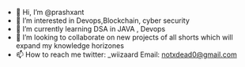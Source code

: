 - 👋 Hi, I’m @prashxant
- 👀 I’m interested in Devops,Blockchain, cyber security
- 🌱 I’m currently learning DSA in JAVA , Devops
- 💞️ I’m looking to collaborate on new projects of all shorts which will expand my knowledge horizones
- 📫 How to reach me  twitter: _wiizaard   Email: notxdead0@gmail.com

<!---
prashxant/prashxant is a ✨ special ✨ repository because its `README.md` (this file) appears on your GitHub profile.
You can click the Preview link to take a look at your changes.
--->
